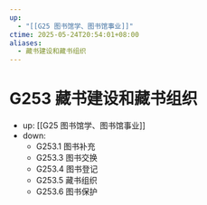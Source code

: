 ```yaml
---
up:
  - "[[G25 图书馆学、图书馆事业]]"
ctime: 2025-05-24T20:54:01+08:00
aliases:
  - 藏书建设和藏书组织
---
```


# G253 藏书建设和藏书组织

- up: [[G25 图书馆学、图书馆事业]]
- down:	
	- G253.1 图书补充
	- G253.3 图书交换
	- G253.4 图书登记
	- G253.5 藏书组织
	- G253.6 图书保护
	

